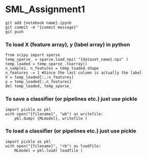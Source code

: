 # SML_Assignment1
```
git add {notebook name}.ipynb
git commit -m "{commit message}"
git push
```


### To load X (feature array), y (label array) in python
```
from scipy import sparse
temp_sparse_ = sparse.load_npz( "{dataset_name}.npz" )
temp_loaded = temp_sparse_.toarray()
n_samples, n_features = temp_loaded.shape
n_features -= 1 #Since the last column is actually the label
X = temp_loaded[:,:n_features]
y = temp_loaded[:,n_features]
del temp_loaded, temp_sparse_
```


### To save a classifier (or pipelines etc.) just use pickle
```
import pickle as pkl
with open("{filename}", "wb") as writefile:
    pkl.dump( {MLmodel}, writefile )
```

### To load a classifier (or pipelines etc.) just use pickle
```
import pickle as pkl
with open("{filename}", "rb") as loadfile:
    MLmodel = pkl.load( loadfile )
```
